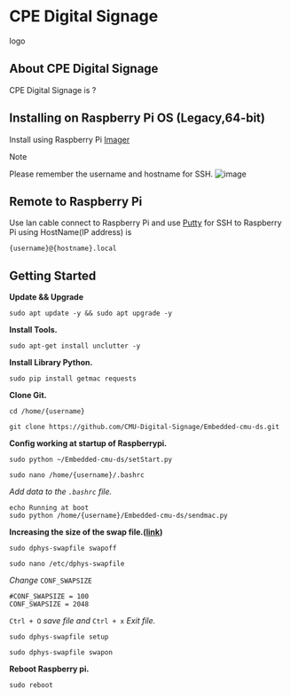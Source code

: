 # CPE Digital Signage
logo
## About CPE Digital Signage
CPE Digital Signage is ?
## Installing on Raspberry Pi OS (Legacy,64-bit)
Install using Raspberry Pi [Imager](https://www.raspberrypi.com/software/)
> [!NOTE]
> Please remember the username and hostname for SSH.
> ![image](https://github.com/CMU-Digital-Signage/Embedded-cmu-ds/assets/90751135/801dfcec-06a8-4b69-9ee3-dd58568e6fd7)

## Remote to Raspberry Pi
Use lan cable connect to Raspberry Pi and use [Putty](https://putty.org/) for SSH to Raspberry Pi using HostName(IP address) is
```
{username}@{hostname}.local
```

## Getting Started
**Update && Upgrade**
```
sudo apt update -y && sudo apt upgrade -y
```
**Install Tools.**
```
sudo apt-get install unclutter -y
```
**Install Library Python.**
```
sudo pip install getmac requests
```
**Clone Git.**
```
cd /home/{username}
```
```
git clone https://github.com/CMU-Digital-Signage/Embedded-cmu-ds.git
```
**Config working at startup of Raspberrypi.**
```
sudo python ~/Embedded-cmu-ds/setStart.py
```
```
sudo nano /home/{username}/.bashrc
```
_Add data to the `.bashrc` file._
```
echo Running at boot
sudo python /home/{username}/Embedded-cmu-ds/sendmac.py
```
**Increasing the size of the swap file.([link](https://youtu.be/NyGeUwIeH-s?si=UfU7Ykd6CQcibb4Q))**
```
sudo dphys-swapfile swapoff
```
```
sudo nano /etc/dphys-swapfile
```
_Change_ `CONF_SWAPSIZE`
```
#CONF_SWAPSIZE = 100
CONF_SWAPSIZE = 2048
```
`Ctrl + O` _save file and_ `Ctrl + x` _Exit file._
```
sudo dphys-swapfile setup
```
```
sudo dphys-swapfile swapon
```
**Reboot Raspberry pi.**
```
sudo reboot
```
